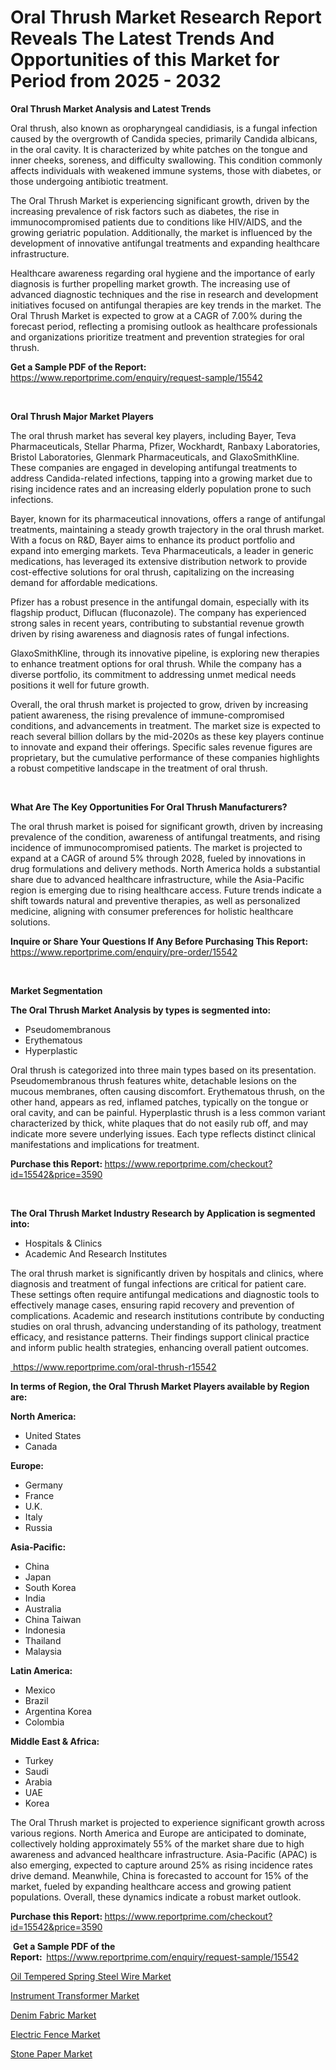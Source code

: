 <p><h1>Oral Thrush Market Research Report Reveals The Latest Trends And Opportunities of this Market for Period from 2025 - 2032</h1></p><p><strong>Oral Thrush Market Analysis and Latest Trends</strong></p>
<p><p>Oral thrush, also known as oropharyngeal candidiasis, is a fungal infection caused by the overgrowth of Candida species, primarily Candida albicans, in the oral cavity. It is characterized by white patches on the tongue and inner cheeks, soreness, and difficulty swallowing. This condition commonly affects individuals with weakened immune systems, those with diabetes, or those undergoing antibiotic treatment. </p><p>The Oral Thrush Market is experiencing significant growth, driven by the increasing prevalence of risk factors such as diabetes, the rise in immunocompromised patients due to conditions like HIV/AIDS, and the growing geriatric population. Additionally, the market is influenced by the development of innovative antifungal treatments and expanding healthcare infrastructure. </p><p>Healthcare awareness regarding oral hygiene and the importance of early diagnosis is further propelling market growth. The increasing use of advanced diagnostic techniques and the rise in research and development initiatives focused on antifungal therapies are key trends in the market. The Oral Thrush Market is expected to grow at a CAGR of 7.00% during the forecast period, reflecting a promising outlook as healthcare professionals and organizations prioritize treatment and prevention strategies for oral thrush.</p></p>
<p><strong>Get a Sample PDF of the Report:&nbsp;</strong> <a href="https://www.reportprime.com/enquiry/request-sample/15542?utm_campaign=2110&utm_medium=2&utm_source=Github&utm_content=ia&utm_term=20032025&utm_id=oral-thrush">https://www.reportprime.com/enquiry/request-sample/15542</a></p>
<p>&nbsp;</p>
<p><strong>Oral Thrush Major Market Players</strong></p>
<p><p>The oral thrush market has several key players, including Bayer, Teva Pharmaceuticals, Stellar Pharma, Pfizer, Wockhardt, Ranbaxy Laboratories, Bristol Laboratories, Glenmark Pharmaceuticals, and GlaxoSmithKline. These companies are engaged in developing antifungal treatments to address Candida-related infections, tapping into a growing market due to rising incidence rates and an increasing elderly population prone to such infections.</p><p>Bayer, known for its pharmaceutical innovations, offers a range of antifungal treatments, maintaining a steady growth trajectory in the oral thrush market. With a focus on R&D, Bayer aims to enhance its product portfolio and expand into emerging markets. Teva Pharmaceuticals, a leader in generic medications, has leveraged its extensive distribution network to provide cost-effective solutions for oral thrush, capitalizing on the increasing demand for affordable medications.</p><p>Pfizer has a robust presence in the antifungal domain, especially with its flagship product, Diflucan (fluconazole). The company has experienced strong sales in recent years, contributing to substantial revenue growth driven by rising awareness and diagnosis rates of fungal infections.</p><p>GlaxoSmithKline, through its innovative pipeline, is exploring new therapies to enhance treatment options for oral thrush. While the company has a diverse portfolio, its commitment to addressing unmet medical needs positions it well for future growth.</p><p>Overall, the oral thrush market is projected to grow, driven by increasing patient awareness, the rising prevalence of immune-compromised conditions, and advancements in treatment. The market size is expected to reach several billion dollars by the mid-2020s as these key players continue to innovate and expand their offerings. Specific sales revenue figures are proprietary, but the cumulative performance of these companies highlights a robust competitive landscape in the treatment of oral thrush.</p></p>
<p>&nbsp;</p>
<p><strong>What Are The Key Opportunities For Oral Thrush Manufacturers?</strong></p>
<p><p>The oral thrush market is poised for significant growth, driven by increasing prevalence of the condition, awareness of antifungal treatments, and rising incidence of immunocompromised patients. The market is projected to expand at a CAGR of around 5% through 2028, fueled by innovations in drug formulations and delivery methods. North America holds a substantial share due to advanced healthcare infrastructure, while the Asia-Pacific region is emerging due to rising healthcare access. Future trends indicate a shift towards natural and preventive therapies, as well as personalized medicine, aligning with consumer preferences for holistic healthcare solutions.</p></p>
<p><strong>Inquire or Share Your Questions If Any Before Purchasing This Report:</strong> <a href="https://www.reportprime.com/enquiry/pre-order/15542?utm_campaign=2110&utm_medium=2&utm_source=Github&utm_content=ia&utm_term=20032025&utm_id=oral-thrush">https://www.reportprime.com/enquiry/pre-order/15542</a></p>
<p>&nbsp;</p>
<p><strong>Market Segmentation</strong></p>
<p><strong>The Oral Thrush Market Analysis by types is segmented into:</strong></p>
<p><ul><li>Pseudomembranous</li><li>Erythematous</li><li>Hyperplastic</li></ul></p>
<p><p>Oral thrush is categorized into three main types based on its presentation. Pseudomembranous thrush features white, detachable lesions on the mucous membranes, often causing discomfort. Erythematous thrush, on the other hand, appears as red, inflamed patches, typically on the tongue or oral cavity, and can be painful. Hyperplastic thrush is a less common variant characterized by thick, white plaques that do not easily rub off, and may indicate more severe underlying issues. Each type reflects distinct clinical manifestations and implications for treatment.</p></p>
<p><strong>Purchase this Report:&nbsp;</strong><a href="https://www.reportprime.com/checkout?id=15542&price=3590&utm_campaign=2110&utm_medium=2&utm_source=Github&utm_content=ia&utm_term=20032025&utm_id=oral-thrush">https://www.reportprime.com/checkout?id=15542&price=3590</a></p>
<p>&nbsp;</p>
<p><strong>The Oral Thrush Market Industry Research by Application is segmented into:</strong></p>
<p><ul><li>Hospitals & Clinics</li><li>Academic And Research Institutes</li></ul></p>
<p><p>The oral thrush market is significantly driven by hospitals and clinics, where diagnosis and treatment of fungal infections are critical for patient care. These settings often require antifungal medications and diagnostic tools to effectively manage cases, ensuring rapid recovery and prevention of complications. Academic and research institutions contribute by conducting studies on oral thrush, advancing understanding of its pathology, treatment efficacy, and resistance patterns. Their findings support clinical practice and inform public health strategies, enhancing overall patient outcomes.</p></p>
<p><a href="https://www.reportprime.com/oral-thrush-r15542?utm_campaign=2110&utm_medium=2&utm_source=Github&utm_content=ia&utm_term=20032025&utm_id=oral-thrush">&nbsp;https://www.reportprime.com/oral-thrush-r15542</a></p>
<p><strong>In terms of Region, the Oral Thrush Market Players available by Region are:</strong></p>
<p>
    <p> <strong> North America: </strong>
        <ul>
            <li>United States</li>
            <li>Canada</li>
        </ul>
        </p> 
    <p> <strong> Europe: </strong>
        <ul>
            <li>Germany</li>
            <li>France</li>
            <li>U.K.</li>
            <li>Italy</li>
            <li>Russia</li>
        </ul>
        </p> 
    <p> <strong> Asia-Pacific: </strong>
        <ul>
            <li>China</li>
            <li>Japan</li>
            <li>South Korea</li>
            <li>India</li>
            <li>Australia</li>
            <li>China Taiwan</li>
            <li>Indonesia</li>
            <li>Thailand</li>
            <li>Malaysia</li>
        </ul>
        </p> 
    <p> <strong> Latin America: </strong>
        <ul>
            <li>Mexico</li>
            <li>Brazil</li>
            <li>Argentina Korea</li>
            <li>Colombia</li>
        </ul>
        </p> 
    <p> <strong> Middle East & Africa: </strong>
        <ul>
            <li>Turkey</li>
            <li>Saudi</li>
            <li>Arabia</li>
            <li>UAE</li>
            <li>Korea</li>
        </ul>
    </p>
    </p>
<p><p>The Oral Thrush market is projected to experience significant growth across various regions. North America and Europe are anticipated to dominate, collectively holding approximately 55% of the market share due to high awareness and advanced healthcare infrastructure. Asia-Pacific (APAC) is also emerging, expected to capture around 25% as rising incidence rates drive demand. Meanwhile, China is forecasted to account for 15% of the market, fueled by expanding healthcare access and growing patient populations. Overall, these dynamics indicate a robust market outlook.</p></p>
<p><strong>Purchase this Report: </strong><a href="https://www.reportprime.com/checkout?id=15542&price=3590&utm_campaign=2110&utm_medium=2&utm_source=Github&utm_content=ia&utm_term=20032025&utm_id=oral-thrush">https://www.reportprime.com/checkout?id=15542&price=3590</a></p>
<p>&nbsp;<strong>Get a Sample PDF of the Report:&nbsp;&nbsp;</strong><a href="https://www.reportprime.com/enquiry/request-sample/15542?utm_campaign=2110&utm_medium=2&utm_source=Github&utm_content=ia&utm_term=20032025&utm_id=oral-thrush">https://www.reportprime.com/enquiry/request-sample/15542</a></p>
<p><strong></strong></p>
<p><p><a href="https://github.com/dafertsuria/Market-Research-Report-List-1/blob/main/oil-tempered-spring-steel-wire-market.md?utm_campaign=2110&utm_medium=2&utm_source=Github&utm_content=ia&utm_term=20032025&utm_id=oral-thrush">Oil Tempered Spring Steel Wire Market</a></p><p><a href="https://github.com/storcweithzg/Market-Research-Report-List-1/blob/main/instrument-transformer-market.md?utm_campaign=2110&utm_medium=2&utm_source=Github&utm_content=ia&utm_term=20032025&utm_id=oral-thrush">Instrument Transformer Market</a></p><p><a href="https://github.com/pockettifere14/Market-Research-Report-List-1/blob/main/denim-fabric-market.md?utm_campaign=2110&utm_medium=2&utm_source=Github&utm_content=ia&utm_term=20032025&utm_id=oral-thrush">Denim Fabric Market</a></p><p><a href="https://github.com/seibttullyjh/Market-Research-Report-List-1/blob/main/electric-fence-market.md?utm_campaign=2110&utm_medium=2&utm_source=Github&utm_content=ia&utm_term=20032025&utm_id=oral-thrush">Electric Fence Market</a></p><p><a href="https://github.com/shroffuhpa/Market-Research-Report-List-1/blob/main/stone-paper-market.md?utm_campaign=2110&utm_medium=2&utm_source=Github&utm_content=ia&utm_term=20032025&utm_id=oral-thrush">Stone Paper Market</a></p></p>